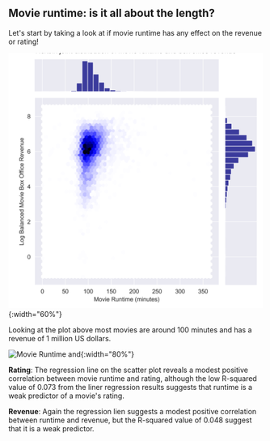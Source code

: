 ## Movie runtime: is it all about the length?
Let's start by taking a look at if movie runtime has any effect on the revenue or rating! 

![Movie Runtime and Log Balanced Movie Box Office Revenue](figures/runtime/movie_runtimeVSlogbalanced_movieboxofficerevenue.png){:width="60%"}

Looking at the plot above most movies are around 100 minutes and has a revenue of 1 million US dollars.

![Movie Runtime and ](figures/Movie_runtime/Movie_runtime_scatterplot.png){:width="80%"}

**Rating**: 
The regression line on the scatter plot reveals a modest positive correlation between movie runtime and rating, although the low R-squared value of 0.073 from the liner regression results suggests that runtime is a weak predictor of a movie's rating.

**Revenue**:
Again the regression lien suggests a modest positive correlation between runtime and revenue, but the R-squared value of 0.048 suggest that it is a weak predictor.